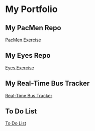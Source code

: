 # My Portfolio
## My PacMen Repo
<a href="http://yvettepw.github.io/PacMen">PacMen Exercise</a>
## My Eyes Repo
<a href="http://yvettepw.github.io/Eyes">Eyes Exercise</a>
## My Real-Time Bus Tracker
<a href="http://yvettepw.github.io/Real-Time-Bus-Tracker">Real-Time Bus Tracker</a>
## To Do List
<a href="http://yvettepw.github.io/To-Do-List">To Do List</a>
